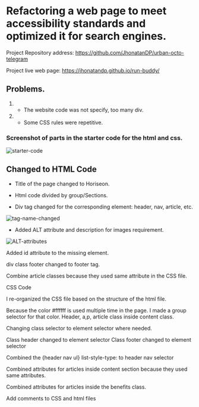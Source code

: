 # Refactoring a web page to meet accessibility standards and optimized it for search engines.

Project Repository address: https://github.com/JhonatanDP/urban-octo-telegram

Project live web page: https://jhonatandp.github.io/run-buddy/

## Problems.

1. - The website code was not specify, too many div.
2. - Some CSS rules were repetitive.
 
 ### Screenshot of parts in the starter code for the html and css.
 
 ![starter-code](https://user-images.githubusercontent.com/106892660/174122421-04d3f4e4-c1aa-44a0-93e4-f2c1fb94eca3.png)

## Changed to HTML Code

- Title of the page changed to Horiseon.

- Html code divided by group/Sections.

- Div tag changed for the corresponding element: header, nav, article, etc.

![tag-name-changed](https://user-images.githubusercontent.com/106892660/174125438-56feeb8d-4f95-4c52-9d4c-d2fa83ea8bb1.png)

- Added ALT attribute and description for images requirement.

![ALT-attributes](https://user-images.githubusercontent.com/106892660/174126418-55db720b-d237-4a8b-8aa2-2127ff93c8fe.png)

Added id attribute to the missing element.

div class footer changed to footer tag.

Combine article classes because they used same attribute in the CSS file.   


CSS Code

I re-organized the CSS file based on the structure of the html file.

Because the color #ffffff is used multiple time in the page.  I made a group selector for that color. Header, a,p, article class inside content class. 

Changing class selector to element selector where needed.

Class header changed to element selector
Class footer changed to element selector

Combined the {header nav ul} list-style-type: to header nav selector

Combined attributes for articles inside content section because they used same attributes.

Combined attributes for articles inside the benefits class.

Add comments to CSS and html files



